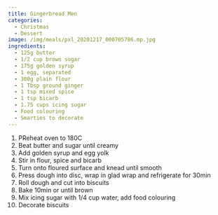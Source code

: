 ```yaml
---
title: Gingerbread Men
categories:
  - Christmas
  - Dessert
image: /img/meals/pxl_20201217_000705786.mp.jpg
ingredients:
  - 125g butter
  - 1/2 cup brown sugar
  - 175g golden syrup
  - 1 egg, separated
  - 300g plain flour
  - 1 Tbsp ground ginger
  - 1 tsp mixed spice
  - 1 tsp bicarb
  - 1.75 cups icing sugar
  - Food colouring
  - Smarties to decorate
---
```

1. PReheat oven to 180C
2. Beat butter and sugar until creamy
3. Add golden syrup and egg yolk
4. Stir in flour, spice and bicarb
5. Turn onto floured surface and knead until smooth
6. Press dough into disc, wrap in glad wrap and refrigerate for 30min
7. Roll dough and cut into biscuits
8. Bake 10min or until brown
9. Mix icing sugar with 1/4 cup water, add food colouring
10. Decorate biscuits